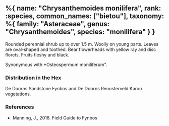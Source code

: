 %{
    name: "Chrysanthemoides monilifera",
    rank: :species,
    common_names: ["bietou"],
    taxonomy: %{
        family: "Asteraceae",
        genus: "Chrysanthemoides",
        species: "monilifera"
    }
}
---

Rounded perennial shrub up to over 1.5 m. Woolly on young parts. Leaves are oval-shaped and toothed.
Bear flowerheads with yellow ray and disc florets. Fruits fleshy and black.

<!-- read more -->

Synonymous with *Osteospermum moniliferum".

### Distribution in the Hex

De Doorns Sandstone Fynbos and De Doorns Renosterveld Karoo vegetations.

### References

* Manning, J., 2018. Field Guide to Fynbos